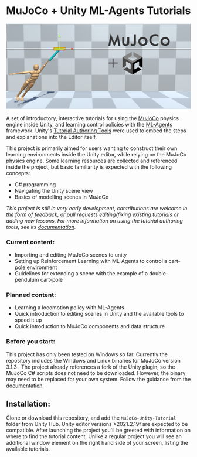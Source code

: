 # MuJoCo + Unity ML-Agents Tutorials

![A human model clinging to a pendulum in motion](./images/cart_pole_human.png?raw=true)


A set of introductory, interactive tutorials for using the [MuJoCo](https://mujoco.org/) physics engine inside Unity, and learning control policies with the [ML-Agents](https://github.com/Unity-Technologies/ml-agents) framework. Unity's [Tutorial Authoring Tools](https://docs.unity3d.com/Packages/com.unity.learn.iet-framework.authoring@1.0/manual/index.html) were used to embed the steps and explanations into the Editor itself.

This project is primarily aimed for users wanting to construct their own learning environments inside the Unity editor, while relying on the MuJoCo physics engine. Some learning resources are collected and referenced inside the project, but basic familiarity is expected with the following concepts:
- C# programming
- Navigating the Unity scene view
- Basics of modelling scenes in MuJoCo


*This project is still in very early development, contributions are welcome in the form of feedback, or pull requests editing/fixing existing tutorials or adding new lessons. For more information on using the tutorial authoring tools, see its [documentation](https://docs.unity3d.com/Packages/com.unity.learn.iet-framework.authoring@1.0/manual/authoring-guide.html).*

### Current content:
- Importing and editing MuJoCo scenes to unity
- Setting up Reinforcement Learning with ML-Agents to control a cart-pole environment
- Guidelines for extending a scene with the example of a double-pendulum cart-pole

### Planned content:
- Learning a locomotion policy with ML-Agents
- Quick introduction to editing scenes in Unity and the available tools to speed it up
- Quick introduction to MuJoCo components and data structure


### Before you start:
This project has only been tested on Windows so far. Currently the repository includes the Windows and Linux binaries for MuJoCo version 3.1.3 . The project already references a fork of the Unity plugin, so the MuJoCo C# scripts does not need to be downloaded. However, the binary may need to be replaced for your own system. Follow the guidance from the [documentation](https://mujoco.readthedocs.io/en/latest/unity.html#).

## Installation:
Clone or download this repository, and add the `MuJoCo-Unity-Tutorial` folder from Unity Hub. Unity editor versions >2021.2.19f are expected to be compatible. After launching the project you'll be greeted with information on where to find the tutorial content. Unlike a regular project you will see an additional window element on the right hand side of your screen, listing the available tutorials.
